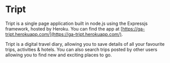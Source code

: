 # Tript

Tript is a single page application built in node.js using the Expressjs framework, hosted by Heroku. You can find the app at [https://ga-tript.herokuapp.com/](https://ga-tript.herokuapp.com/).

Tript is a digital travel diary, allowing you to save details of all your favourite trips, activities & hotels. You can also search trips posted by other users allowing you to find new and exciting places to go.

